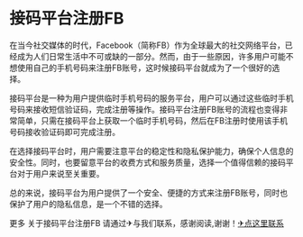 # 接码平台注册FB

在当今社交媒体的时代，Facebook（简称FB）作为全球最大的社交网络平台，已经成为人们日常生活中不可或缺的一部分。然而，由于一些原因，许多用户可能不想使用自己的手机号码来注册FB账号，这时候接码平台就成为了一个很好的选择。

接码平台是一种为用户提供临时手机号码的服务平台，用户可以通过这些临时手机号码来接收短信验证码，完成注册等操作。接码平台注册FB账号的流程也变得非常简单，只需在接码平台上获取一个临时手机号码，然后在FB注册时使用该手机号码接收验证码即可完成注册。

在选择接码平台时，用户需要注意平台的稳定性和隐私保护能力，确保个人信息的安全性。同时，也要留意平台的收费方式和服务质量，选择一个值得信赖的接码平台对于用户来说至关重要。

总的来说，接码平台为用户提供了一个安全、便捷的方式来注册FB账号，同时也保护了用户的隐私信息，是一个不错的选择。

更多 关于接码平台注册FB 请通过✈与我们联系，感谢阅读,谢谢！[✈点这里联系](https://ss.k02.cc)